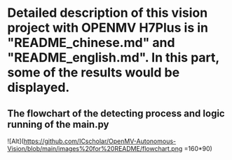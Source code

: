  # Detailed description of this vision project with OPENMV H7Plus is in "README_chinese.md" and "README_english.md". In this part, some of the results would be displayed.
 ## The flowchart of the detecting process and logic running of the main.py
 ![Alt](https://github.com/ICscholar/OpenMV-Autonomous-Vision/blob/main/images%20for%20README/flowchart.png =160*90)
 
